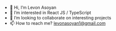 - 👋 Hi, I’m Levon Asoyan
- 👀 I’m interested in React JS / TypeScript
- 💞️ I’m looking to collaborate on interesting projects
- 📫 How to reach me? levonasoyan1@gmail.com
